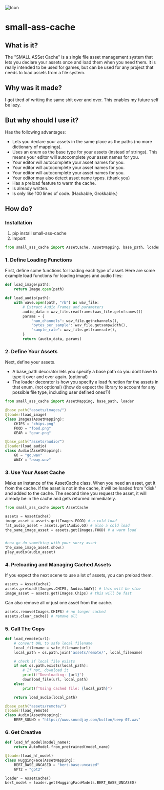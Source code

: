 ![Icon](icon.png)
# small-ass-cache

## What is it?
The "SMALL ASSet Cache" is a single file asset management system that lets you declare your assets once and load them when you need them. It is really intended to be used for games, but can be used for any project that needs to load assets from a file system.

## Why was it made?
I got tired of writing the same shit over and over. This enables my future self be lazy.

## But why should I use it?
Has the following advantages:
- Lets you declare your assets in the same place as the paths (no more dictionary of mappings).
- Uses an enum as the base type for your assets (instead of strings). This means your editor will autocomplete your asset names for you. 
- Your editor will autocomplete your asset names for you.
- Your editor will autocomplete your asset names for you.
- Your editor will autocomplete your asset names for you.
- Your editor may also detect asset name typos. (thank you)
- Has a preload feature to warm the cache.
- Is already written.
- Is only like 100 lines of code. (Hackable, Grokkable.)

## How do?

### Installation
1. pip install small-ass-cache
2. Import
```python
from small_ass_cache import AssetCache, AssetMapping, base_path, loader
```

### 1. Define Loading Functions




First, define some functions for loading each type of asset. 
Here are some example load functions for loading images and audio files:

```python
def load_image(path):
    return Image.open(path)

def load_audio(path):
    with wave.open(path, "rb") as wav_file:
        # Extract Audio Frames and parameters
        audio_data = wav_file.readframes(wav_file.getnframes())
        params = {
            "num_channels": wav_file.getnchannels(),
            "bytes_per_sample": wav_file.getsampwidth(),
            "sample_rate": wav_file.getframerate(),
        }
        return (audio_data, params)
```

### 2. Define Your Assets

Next, define your assets. 
- A base_path decorator lets you specify a base path so you dont have to type it over and over again. (optional)
- The loader decorator is how you specify a load function for the assets in that enum. (not optional) ((how do expect the library to account for any possible file type, including user defined ones?)) 


```python
from small_ass_cache import AssetMapping, base_path, loader

@base_path("assets/images/")
@loader(load_image)
class Images(AssetMapping):
    CHIPS = "chips.png"
    FOOD = "food.png"
    GEAR = "gear.png"

@base_path("assets/audio/")
@loader(load_audio)
class Audio(AssetMapping):
    GO = "go.wav"
    AWAY = "away.wav"

```

### 3. Use Your Asset Cache

Make an instance of the AssetCache class.
When you need an asset, get it from the cache.
If the asset is not in the cache, it will be loaded from "disk" and added to the cache.
The second time you request the asset, it will already be in the cache and gets returned immediately.


```python
from small_ass_cache import AssetCache

assets = AssetCache()
image_asset = assets.get(Images.FOOD) # a cold load
fat_audio_asset = assets.get(Audio.GO) # also a cold load
the_same_image_asset = assets.get(Images.FOOD) # a warm load


#now go do something with your sorry asset
the_same_image_asset.show()
play_audio(audio_asset)
```

### 4. Preloading and Managing Cached Assets

If you expect the next scene to use a lot of assets, you can preload them.

```python
assets = AssetCache()
assets.preload([Images.CHIPS, Audio.AWAY]) # this will be slow
image_asset = assets.get(Images.Chips) # this will be fast
```

Can also remove all or just one asset from the cache.

```python
assets.remove(Images.CHIPS) # no longer cached
assets.clear_cache() # remove all
```

### 5. Call The Cops
```python
def load_remote(url):
    # convert URL to safe local filename
    local_filename = safe_filename(url)
    local_path = os.path.join('assets/remote/', local_filename)

    # check if local file exists
    if not os.path.exists(local_path):
        # If not, download it
        print(f"Downloading: {url}")
        download_file(url, local_path)
    else:
        print(f"Using cached file: {local_path}")

    return load_audio(local_path)

@base_path("assets/remote/")
@loader(load_remote)
class Audio(AssetMapping):
    BEEP_SOUND = "https://www.soundjay.com/button/beep-07.wav"
```

### 6. Get Creative
```python
def load_hf_model(model_name):
    return AutoModel.from_pretrained(model_name)

@loader(load_hf_model)
class HuggingFace(AssetMapping):
    BERT_BASE_UNCASED = "bert-base-uncased"
    GPT2 = "gpt2"

loader = AssetCache()
bert_model = loader.get(HuggingFaceModels.BERT_BASE_UNCASED)
```



